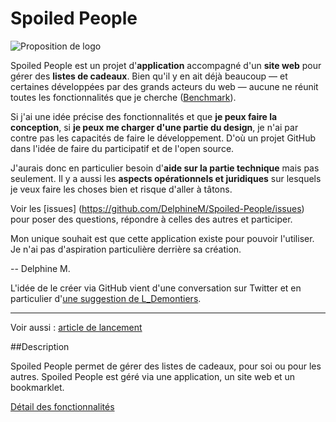 Spoiled People
=============

![Proposition de logo](http://nissone.com/spoiled-people/logo001.jpg)

[Benchmark]: https://docs.google.com/spreadsheet/ccc?key=0AmBnkP3szp3MdEZWT0RZaWRtZnNuekhaWl9ZTjhXaHc&usp=sharing
[une suggestion de L_Demontiers]: https://twitter.com/L_Demontiers/status/395076897429676032
[Détail des fonctionnalités]: https://github.com/DelphineM/SpoiledPeople/blob/master/Conception/liste-des-fonctionnalites.md

Spoiled People est un projet d'**application** accompagné d'un **site web** pour gérer des **listes de cadeaux**.
Bien qu'il y en ait déjà beaucoup — et certaines développées par des grands acteurs du web — aucune ne réunit toutes les fonctionnalités que je cherche ([Benchmark][]).

Si j'ai une idée précise des fonctionnalités et que **je peux faire la conception**, si **je peux me charger d'une partie du design**, je n'ai par contre pas les capacités de faire le développement. D'où un projet GitHub dans l'idée de faire du participatif et de l'open source.

J'aurais donc en particulier besoin d'**aide sur la partie technique** mais pas seulement. Il y a aussi les **aspects opérationnels et juridiques** sur lesquels je veux faire les choses bien et risque d'aller à tâtons.

Voir les [issues] (https://github.com/DelphineM/Spoiled-People/issues) pour poser des questions, répondre à celles des autres et participer.

Mon unique souhait est que cette application existe pour pouvoir l'utiliser. Je n'ai pas d'aspiration particulière derrière sa création.

-- Delphine M.

L'idée de le créer via GitHub vient d'une conversation sur Twitter et en particulier d'[une suggestion de L_Demontiers][].

___

Voir aussi : [article de lancement](http://articles.nissone.com/2013/11/projet-liste-cadeaux-github/ "Projet de liste cadeaux sur GitHub")

##Description

Spoiled People permet de gérer des listes de cadeaux, pour soi ou pour les autres.
Spoiled People est géré via une application, un site web et un bookmarklet.

[Détail des fonctionnalités][]

